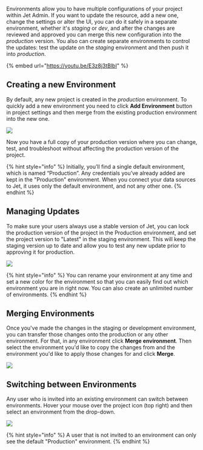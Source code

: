 Environments allow you to have multiple configurations of your project within Jet Admin. If you want to update the resource, add a new one, change the settings or alter the UI, you can do it safely in a separate environment, whether it's _staging_ or _dev_, and after the changes are reviewed and approved you can merge this new configuration into the _production_ version. You also can create separate environments to control the updates: test the update on the _staging_ environment and then push it into _production_.

{% embed url="https://youtu.be/E3z8j3tBlbI" %}

## Creating a new Environment

By default, any new project is created in the _production_ environment. To quickly add a new environment you need to click **Add Environment** button in project settings and then merge from the existing production environment into the new one.

![](https://gblobscdn.gitbook.com/assets%2F-LQ08RFAKZvFADEiXKFy%2F-MVqVcemNcd0Dz8VnOny%2F-MVqkvpV0H7_FsvyQAfy%2FGIF191.gif?alt=media&token=3f3d19d4-1505-4614-85eb-3e3db96701d7)

Now you have a full copy of your production version where you can change, test, and troubleshoot without affecting the production version of the project.

{% hint style="info" %}
Initially, you’ll find a single default environment, which is named “Production”. Any credentials you’ve already added are kept in the "Production" environment. When you connect your data sources to Jet, it uses only the default environment, and not any other one.
{% endhint %}

## Managing Updates

To make sure your users always use a stable version of Jet, you can lock the production version of the project in the Production environment, and set the project version to "Latest" in the staging environment. This will keep the staging version up to date and allow you to test any new update prior to approving it for production.

![](https://gblobscdn.gitbook.com/assets%2F-LQ08RFAKZvFADEiXKFy%2F-MVqVcemNcd0Dz8VnOny%2F-MVqm6Fjng9YQB-K-Uih%2FGIF192.gif?alt=media&token=0b10a884-8806-4321-ad58-3b12ff86c866)

{% hint style="info" %}
You can rename your environment at any time and set a new color for the environment so that you can easily find out which environment you are in right now. You can also create an unlimited number of environments.
{% endhint %}

## Merging Environments

Once you've made the changes in the staging or development environment, you can transfer those changes onto the production or any other environment. For that, in any environment click **Merge environment**. Then select the environment you'd like to copy the changes from and the environment you'd like to apply those changes for and click **Merge**. 

![](https://gblobscdn.gitbook.com/assets%2F-LQ08RFAKZvFADEiXKFy%2F-MVqVcemNcd0Dz8VnOny%2F-MVqoFZE8v32kDyDWpZB%2FGIF193.gif?alt=media&token=3157e385-c246-4211-b191-ca5c67343206)

## Switching between Environments

Any user who is invited into an existing environment can switch between environments. Hover your mouse over the project icon \(top right\) and then select an environment from the drop-down.

![](https://gblobscdn.gitbook.com/assets%2F-LQ08RFAKZvFADEiXKFy%2F-MVqVcemNcd0Dz8VnOny%2F-MVqq0T2t-ACjkb7Q0dj%2FGIF194.gif?alt=media&token=a1e2721a-0394-401f-bdec-0b56871ea743)

{% hint style="info" %}
A user that is not invited to an environment can only see the default "Production" environment.
{% endhint %}

